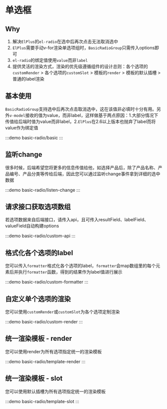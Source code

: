 # 单选框

## Why

1. 解决`ElPlus`的`el-radio`在选中后再次点击无法取消选中
2. `ElPlus`需要手动v-for渲染单选项组时，`BasicRadioGroup`只需传入options即可
3. `el-radio`的绑定值使用`value`而非`label`
4. 提供灵活的渲染方式，渲染的优先级遵循组件的设计总则：各个选项的`customRender` > 各个选项的`customSlot` > 模板的`render` > 模板的默认插槽 > 普通的label渲染

## 基本使用

`BasicRadioGroup`支持选中后再次点击取消选中，这在该值非必填时十分有用。另外`v-model`接收的值为value，而非label，这样做基于两点原因：1.大部分情况下传值给后端时值为value而非label，2.`ElPlus`在2.6以上版本也抛弃了label而将value作为绑定值

:::demo
basic-radio/basic
:::

## 监听change

很多时候，后端希望您将更多的信息传值给他，如选择产品后，除了产品名称、产品编号、产品分类等传给后端，因此您可以通过监听change事件拿到详细的选中数据

:::demo
basic-radio/listen-change
:::

## 请求接口获取选项数组

若选项数据来自后端接口，请传入api，且可传入resultField、labelField、valueField自动构建options

:::demo
basic-radio/custom-api
:::

## 格式化各个选项的label

您可以传入`formatter`格式化各个选项的label，`formatter`会map数组里的每个元素后并执行`formatter`函数，得到的结果作为label值进行展示

:::demo
basic-radio/custom-formatter
:::

## 自定义单个选项的渲染

您可以使用`customRender`或`customSlot`为各个选项定制渲染

:::demo
basic-radio/custom-render
:::

## 统一渲染模板 - render

您可以使用render为所有选项指定统一的渲染模板

:::demo
basic-radio/template-render
:::

## 统一渲染模板 - slot

您可以使用默认插槽为所有选项指定统一的渲染模板

:::demo
basic-radio/template-slot
:::
